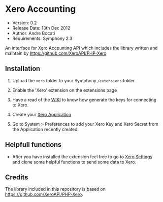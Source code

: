 # Xero Accounting 

- Version: 0.2
- Release Date: 13th Dec 2012
- Author: Andre Bocati
- Requirements: Symphony 2.3

An interface for Xero Accounting API which includes the library written and maintain by https://github.com/XeroAPI/PHP-Xero

## Installation

1. Upload the `xero` folder to your Symphony `/extensions` folder.

2. Enable the 'Xero' extension on the extensions page

3. Have a read of the [WIKI](https://github.com/abocati/xero/wiki/Generating-keys) to know how generate the keys for connecting to Xero.

4. Create your [Xero Application](https://api.xero.com/Application/List)

5. Go to System > Preferences to add your Xero Key and Xero Secret from the Application recently created. 

## Helpfull functions
- After you have installed the extension feel free to go to [Xero Settings](https://github.com/abocati/xeroSettings) and clone some helpful functions to send some data to Xero.


## Credits

The library included in this repository is based on https://github.com/XeroAPI/PHP-Xero.